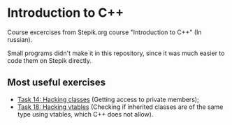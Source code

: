 # Introduction to C++

Course excercises from Stepik.org course "Introduction to C++" (In russian).

Small programs didn't make it in this repository, since it was much easier to code them on Stepik directly.

## Most useful exercises

- [Task 14: Hacking classes](./task_14_hacking_class/main.cpp) (Getting access to private members);
- [Task 18: Hacking vtables](./task_18_hacking_class/main.cpp) (Checking if inherited classes are of the same type using vtables, which C++ does not allow).
